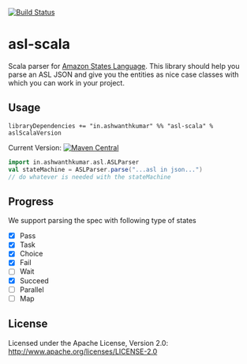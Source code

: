 [![Build Status](https://travis-ci.org/ashwanthkumar/asl-scala.svg?branch=master)](https://travis-ci.org/ashwanthkumar/asl-scala)
# asl-scala

Scala parser for [Amazon States Language](https://states-language.net/spec.html). This library should help you parse an ASL JSON and give you the entities as nice case classes with which you can work in your project.

## Usage
```
libraryDependencies += "in.ashwanthkumar" %% "asl-scala" % aslScalaVersion
```

Current Version: [![Maven Central](https://maven-badges.herokuapp.com/maven-central/in.ashwanthkumar/asl-scala_2.12/badge.svg)](https://maven-badges.herokuapp.com/maven-central/in.ashwanthkumar/asl-scala_2.12)

```scala
import in.ashwanthkumar.asl.ASLParser
val stateMachine = ASLParser.parse("...asl in json...")
// do whatever is needed with the stateMachine
```

## Progress
We support parsing the spec with following type of states

- [x] Pass
- [x] Task
- [x] Choice
- [x] Fail
- [ ] Wait
- [x] Succeed
- [ ] Parallel
- [ ] Map

## License

Licensed under the Apache License, Version 2.0: http://www.apache.org/licenses/LICENSE-2.0
